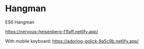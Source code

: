 # Hangman
ES6 Hangman

https://nervous-heisenberg-f1faff.netlify.app/

With mobile keyboard: https://adoring-golick-9a5c9b.netlify.app/
